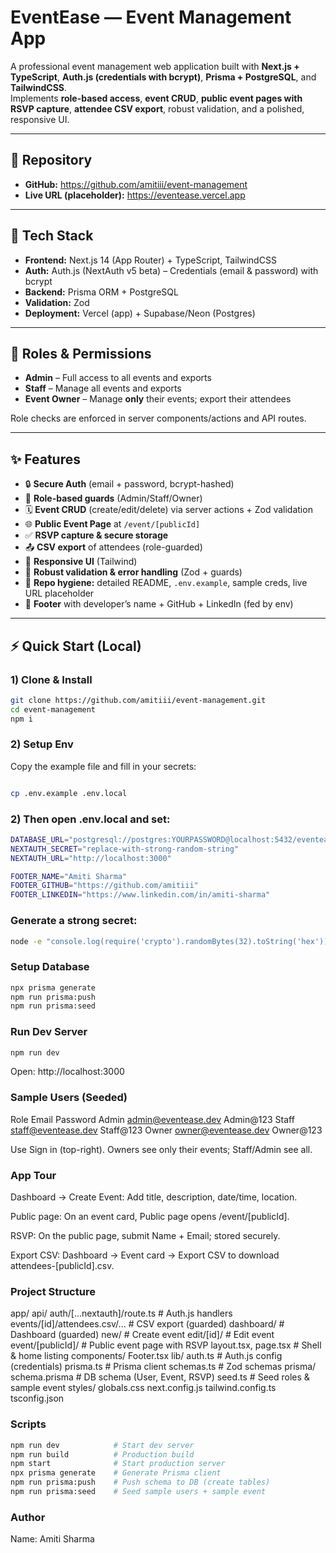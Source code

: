 # EventEase — Event Management App

A professional event management web application built with **Next.js + TypeScript**, **Auth.js (credentials with bcrypt)**, **Prisma + PostgreSQL**, and **TailwindCSS**.  
Implements **role-based access**, **event CRUD**, **public event pages with RSVP capture**, **attendee CSV export**, robust validation, and a polished, responsive UI.

---

## 🔗 Repository

- **GitHub:** https://github.com/amitiii/event-management
- **Live URL (placeholder):** https://eventease.vercel.app

---

## 🚀 Tech Stack

- **Frontend:** Next.js 14 (App Router) + TypeScript, TailwindCSS  
- **Auth:** Auth.js (NextAuth v5 beta) – Credentials (email & password) with bcrypt  
- **Backend:** Prisma ORM + PostgreSQL  
- **Validation:** Zod  
- **Deployment:** Vercel (app) + Supabase/Neon (Postgres)

---

## 👤 Roles & Permissions

- **Admin** – Full access to all events and exports  
- **Staff** – Manage all events and exports  
- **Event Owner** – Manage **only** their events; export their attendees

Role checks are enforced in server components/actions and API routes.

---

## ✨ Features

- 🔒 **Secure Auth** (email + password, bcrypt-hashed)  
- 🧰 **Role-based guards** (Admin/Staff/Owner)  
- 🗓️ **Event CRUD** (create/edit/delete) via server actions + Zod validation  
- 🌐 **Public Event Page** at `/event/[publicId]`  
- ✅ **RSVP capture & secure storage**  
- 📤 **CSV export** of attendees (role-guarded)  
- 📱 **Responsive UI** (Tailwind)  
- 🧪 **Robust validation & error handling** (Zod + guards)  
- 🧾 **Repo hygiene:** detailed README, `.env.example`, sample creds, live URL placeholder  
- 🦶 **Footer** with developer’s name + GitHub + LinkedIn (fed by env)

---

## ⚡ Quick Start (Local)

### 1) Clone & Install
```bash
git clone https://github.com/amitiii/event-management.git
cd event-management
npm i
```
### 2) Setup Env

Copy the example file and fill in your secrets:
```bash

cp .env.example .env.local
```
### 2) Then open .env.local and set:
```bash
DATABASE_URL="postgresql://postgres:YOURPASSWORD@localhost:5432/eventease?schema=public"
NEXTAUTH_SECRET="replace-with-strong-random-string"
NEXTAUTH_URL="http://localhost:3000"

FOOTER_NAME="Amiti Sharma"
FOOTER_GITHUB="https://github.com/amitiii"
FOOTER_LINKEDIN="https://www.linkedin.com/in/amiti-sharma"
```
### Generate a strong secret:
```bash
node -e "console.log(require('crypto').randomBytes(32).toString('hex'))"
```
### Setup Database
```bash
npx prisma generate
npm run prisma:push
npm run prisma:seed
```
### Run Dev Server
```bash
npm run dev
```
Open: http://localhost:3000

### Sample Users (Seeded)
Role	Email           	Password
Admin	admin@eventease.dev	Admin@123
Staff	staff@eventease.dev	Staff@123
Owner	owner@eventease.dev	Owner@123

Use Sign in (top-right). Owners see only their events; Staff/Admin see all.
### App Tour

Dashboard → Create Event: Add title, description, date/time, location.

Public page: On an event card, Public page opens /event/[publicId].

RSVP: On the public page, submit Name + Email; stored securely.

Export CSV: Dashboard → Event card → Export CSV to download attendees-[publicId].csv.
### Project Structure

app/
  api/
    auth/[...nextauth]/route.ts   # Auth.js handlers
    events/[id]/attendees.csv/... # CSV export (guarded)
  dashboard/                       # Dashboard (guarded)
    new/                           # Create event
    edit/[id]/                     # Edit event
  event/[publicId]/                # Public event page with RSVP
  layout.tsx, page.tsx             # Shell & home listing
components/
  Footer.tsx
lib/
  auth.ts                          # Auth.js config (credentials)
  prisma.ts                        # Prisma client
  schemas.ts                       # Zod schemas
prisma/
  schema.prisma                    # DB schema (User, Event, RSVP)
  seed.ts                          # Seed roles & sample event
styles/
  globals.css
next.config.js
tailwind.config.ts
tsconfig.json
### Scripts
```bash
npm run dev            # Start dev server
npm run build          # Production build
npm start              # Start production server
npx prisma generate    # Generate Prisma client
npm run prisma:push    # Push schema to DB (create tables)
npm run prisma:seed    # Seed sample users + sample event
```
### Author

Name: Amiti Sharma





